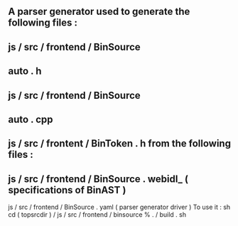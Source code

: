 A
parser
generator
used
to
generate
the
following
files
:
-
js
/
src
/
frontend
/
BinSource
-
auto
.
h
-
js
/
src
/
frontend
/
BinSource
-
auto
.
cpp
-
js
/
src
/
frontent
/
BinToken
.
h
from
the
following
files
:
-
js
/
src
/
frontend
/
BinSource
.
webidl_
(
specifications
of
BinAST
)
-
js
/
src
/
frontend
/
BinSource
.
yaml
(
parser
generator
driver
)
To
use
it
:
sh
cd
(
topsrcdir
)
/
js
/
src
/
frontend
/
binsource
%
.
/
build
.
sh
